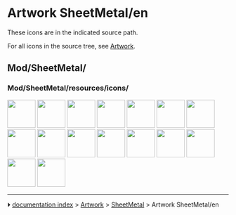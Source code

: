 # Artwork SheetMetal/en
These icons are in the indicated source path.

For all icons in the source tree, see [Artwork](Artwork.md).

## Mod/SheetMetal/

### Mod/SheetMetal/resources/icons/

<img alt="" src=images/SheetMetal_AddBase.svg  style="width:64px;"> <img alt="" src=images/SheetMetal_AddBend.svg  style="width:64px;"> <img alt="" src=images/SheetMetal_AddCornerRelief.svg  style="width:64px;"> <img alt="" src=images/SheetMetal_AddCutout.svg  style="width:64px;"> <img alt="" src=images/SheetMetal_AddFoldWall.svg  style="width:64px;"> <img alt="" src=images/SheetMetal_AddJunction.svg  style="width:64px;"> <img alt="" src=images/SheetMetal_AddRelief.svg  style="width:64px;"> <img alt="" src=images/SheetMetal_AddWall.svg  style="width:64px;"> <img alt="" src=images/SheetMetal_BaseShape.svg  style="width:64px;"> <img alt="" src=images/SheetMetal_Extrude.svg  style="width:64px;"> <img alt="" src=images/SheetMetal_Forming.svg  style="width:64px;"> <img alt="" src=images/SheetMetal_SketchOnSheet.svg  style="width:64px;"> <img alt="" src=images/SheetMetal_UnattendedUnfold.svg  style="width:64px;"> <img alt="" src=images/SheetMetal_Unfold.svg  style="width:64px;"> <img alt="" src=images/SheetMetal_UnfoldUpdate.svg  style="width:64px;"> <img alt="" src=images/Sheetmetal_workbench_icon.svg  style="width:64px;">



---
⏵ [documentation index](../README.md) > [Artwork](Category_Artwork.md) > [SheetMetal](Category_SheetMetal.md) > Artwork SheetMetal/en
